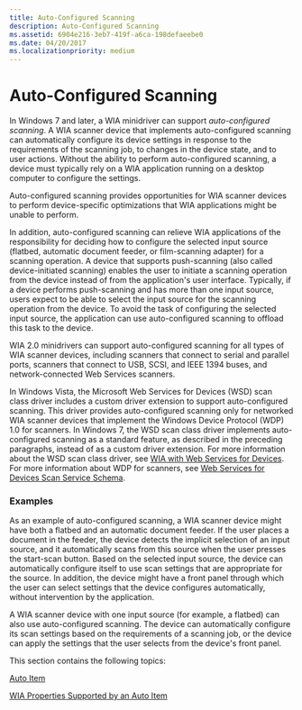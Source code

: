 ```yaml
---
title: Auto-Configured Scanning
description: Auto-Configured Scanning
ms.assetid: 6904e216-3eb7-419f-a6ca-198defaeebe0
ms.date: 04/20/2017
ms.localizationpriority: medium
---
```


# Auto-Configured Scanning


In Windows 7 and later, a WIA minidriver can support *auto-configured scanning*. A WIA scanner device that implements auto-configured scanning can automatically configure its device settings in response to the requirements of the scanning job, to changes in the device state, and to user actions. Without the ability to perform auto-configured scanning, a device must typically rely on a WIA application running on a desktop computer to configure the settings.

Auto-configured scanning provides opportunities for WIA scanner devices to perform device-specific optimizations that WIA applications might be unable to perform.

In addition, auto-configured scanning can relieve WIA applications of the responsibility for deciding how to configure the selected input source (flatbed, automatic document feeder, or film-scanning adapter) for a scanning operation. A device that supports push-scanning (also called device-initiated scanning) enables the user to initiate a scanning operation from the device instead of from the application's user interface. Typically, if a device performs push-scanning and has more than one input source, users expect to be able to select the input source for the scanning operation from the device. To avoid the task of configuring the selected input source, the application can use auto-configured scanning to offload this task to the device.

WIA 2.0 minidrivers can support auto-configured scanning for all types of WIA scanner devices, including scanners that connect to serial and parallel ports, scanners that connect to USB, SCSI, and IEEE 1394 buses, and network-connected Web Services scanners.

In Windows Vista, the Microsoft Web Services for Devices (WSD) scan class driver includes a custom driver extension to support auto-configured scanning. This driver provides auto-configured scanning only for networked WIA scanner devices that implement the Windows Device Protocol (WDP) 1.0 for scanners. In Windows 7, the WSD scan class driver implements auto-configured scanning as a standard feature, as described in the preceding paragraphs, instead of as a custom driver extension. For more information about the WSD scan class driver, see [WIA with Web Services for Devices](wia-with-web-services-for-devices.md). For more information about WDP for scanners, see [Web Services for Devices Scan Service Schema](./scan-service--ws-scan--schema.md).

### Examples

As an example of auto-configured scanning, a WIA scanner device might have both a flatbed and an automatic document feeder. If the user places a document in the feeder, the device detects the implicit selection of an input source, and it automatically scans from this source when the user presses the start-scan button. Based on the selected input source, the device can automatically configure itself to use scan settings that are appropriate for the source. In addition, the device might have a front panel through which the user can select settings that the device configures automatically, without intervention by the application.

A WIA scanner device with one input source (for example, a flatbed) can also use auto-configured scanning. The device can automatically configure its scan settings based on the requirements of a scanning job, or the device can apply the settings that the user selects from the device's front panel.

This section contains the following topics:

[Auto Item](auto-item.md)

[WIA Properties Supported by an Auto Item](wia-properties-supported-by-an-auto-item.md)

 

